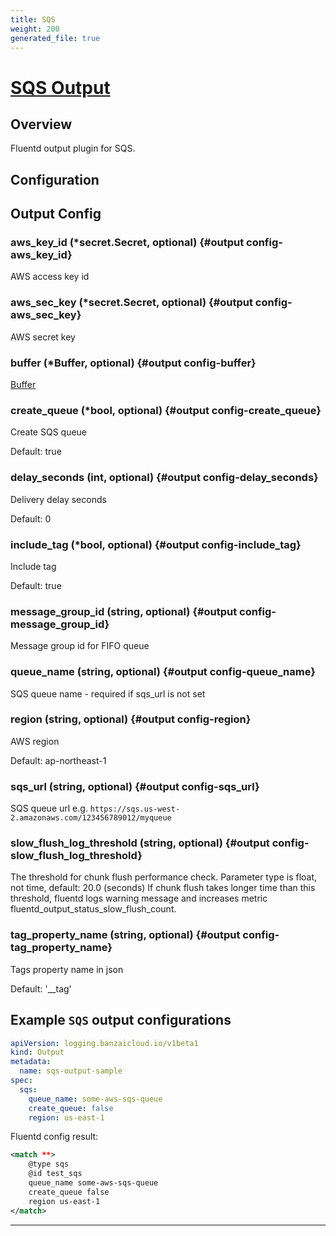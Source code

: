 ```yaml
---
title: SQS
weight: 200
generated_file: true
---
```


# [SQS Output](https://github.com/ixixi/fluent-plugin-sqs)
## Overview
 Fluentd output plugin for SQS.

## Configuration
## Output Config

### aws_key_id (*secret.Secret, optional) {#output config-aws_key_id}

AWS access key id 


### aws_sec_key (*secret.Secret, optional) {#output config-aws_sec_key}

AWS secret key 


### buffer (*Buffer, optional) {#output config-buffer}

[Buffer](../buffer/) 


### create_queue (*bool, optional) {#output config-create_queue}

Create SQS queue

Default: true

### delay_seconds (int, optional) {#output config-delay_seconds}

Delivery delay seconds

Default: 0

### include_tag (*bool, optional) {#output config-include_tag}

Include tag

Default: true

### message_group_id (string, optional) {#output config-message_group_id}

Message group id for FIFO queue 


### queue_name (string, optional) {#output config-queue_name}

SQS queue name - required if sqs_url is not set 


### region (string, optional) {#output config-region}

AWS region

Default: ap-northeast-1

### sqs_url (string, optional) {#output config-sqs_url}

SQS queue url e.g. `https://sqs.us-west-2.amazonaws.com/123456789012/myqueue` 


### slow_flush_log_threshold (string, optional) {#output config-slow_flush_log_threshold}

The threshold for chunk flush performance check. Parameter type is float, not time, default: 20.0 (seconds) If chunk flush takes longer time than this threshold, fluentd logs warning message and increases metric fluentd_output_status_slow_flush_count. 


### tag_property_name (string, optional) {#output config-tag_property_name}

Tags property name in json

Default: '__tag'




## Example `SQS` output configurations

```yaml
apiVersion: logging.banzaicloud.io/v1beta1
kind: Output
metadata:
  name: sqs-output-sample
spec:
  sqs:
    queue_name: some-aws-sqs-queue
    create_queue: false
    region: us-east-1
```

Fluentd config result:

```xml
<match **>
    @type sqs
    @id test_sqs
    queue_name some-aws-sqs-queue
    create_queue false
    region us-east-1
</match>
```


---
